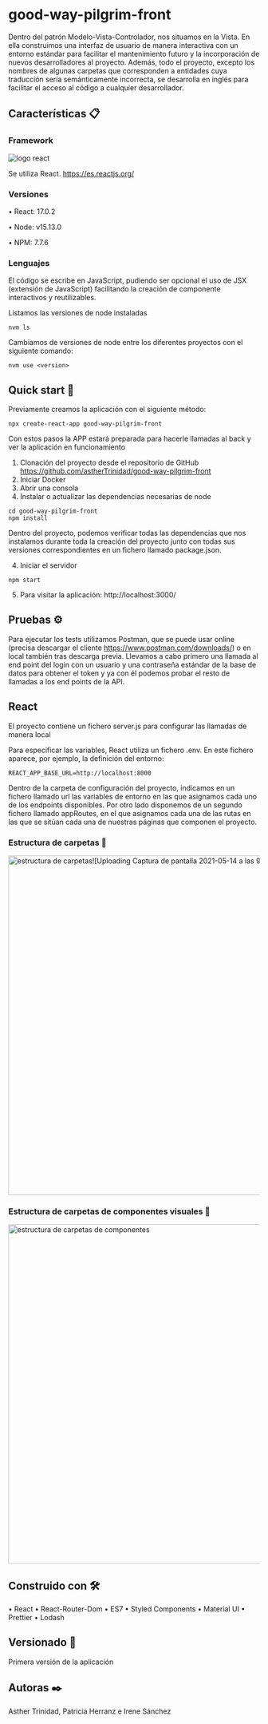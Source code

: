 # good-way-pilgrim-front

Dentro del patrón Modelo-Vista-Controlador, nos situamos en la Vista. En ella construimos una interfaz de usuario de manera interactiva con un entorno estándar para facilitar el mantenimiento futuro y la incorporación de nuevos desarrolladores al proyecto. Además, todo el proyecto, excepto los nombres de algunas carpetas que corresponden a entidades cuya traducción sería semánticamente incorrecta, se desarrolla en inglés para facilitar el acceso al código a cualquier desarrollador. 

## Características 📋

###	Framework
![logo react](https://user-images.githubusercontent.com/61313038/118236531-7a9aee00-b496-11eb-93ed-8e6ea0417edb.png)

Se utiliza React.
https://es.reactjs.org/

### Versiones
•  React: 
   17.0.2

•  Node:
   v15.13.0

•  NPM:
   7.7.6

###	Lenguajes
 El código se escribe en JavaScript, pudiendo ser opcional el uso de JSX (extensión de JavaScript) facilitando la creación de componente interactivos y reutilizables.

Listamos las versiones de node instaladas
```
nvm ls
```
Cambiamos de versiones de node entre los diferentes proyectos con el siguiente comando:

```
nvm use <version>
```

## Quick start 🚀

Previamente creamos la aplicación con el siguiente método:
```
npx create-react-app good-way-pilgrim-front
```

Con estos pasos la APP estará preparada para hacerle llamadas al back y ver la aplicación en funcionamiento
1.	Clonación del proyecto desde el repositorio de GitHub 
    https://github.com/astherTrinidad/good-way-pilgrim-front
2.  Iniciar Docker
3.	Abrir una consola
4.  Instalar o actualizar las dependencias necesarias de node
```
cd good-way-pilgrim-front
npm install
```
Dentro del proyecto, podemos verificar todas las dependencias que nos instalamos durante toda la creación del proyecto junto con todas sus versiones correspondientes en un fichero llamado package.json.

4.	Iniciar el servidor
```
npm start
```
5. Para visitar la aplicación:
   http://localhost:3000/

## Pruebas ⚙️

Para ejecutar los tests utilizamos Postman, que se puede usar online (precisa descargar el cliente https://www.postman.com/downloads/) o en local también tras descarga previa. Llevamos a cabo primero una llamada al end point del login con un usuario y una contraseña estándar de la base de datos para obtener el token y ya con él podemos probar el resto de llamadas a los end points de la API.


## React 

El proyecto contiene un fichero server.js para configurar las llamadas de manera local 

Para especificar las variables, React utiliza un fichero .env. En este fichero aparece, por ejemplo, la definición del entorno:
```
REACT_APP_BASE_URL=http://localhost:8000
```
Dentro de la carpeta de configuración del proyecto, indicamos en un fichero llamado url las variables de entorno en las que asignamos cada uno de los endpoints disponibles. Por otro lado disponemos de un segundo fichero llamado appRoutes, en el que asignamos cada una de las rutas en las que se sitúan cada una de nuestras páginas que componen el proyecto.

### Estructura de carpetas 📁 

<img width="680" alt="estructura de carpetas![Uploading Captura de pantalla 2021-05-14 a las 9.19.20.png…]()
" src="https://user-images.githubusercontent.com/61313038/118235336-e8deb100-b494-11eb-9c8c-8840bec0a1c7.png">

### Estructura de carpetas de componentes visuales 📁 

<img width="680" alt="estructura de carpetas de componentes" src="https://user-images.githubusercontent.com/61313038/118235839-918d1080-b495-11eb-9d89-ea776356d18a.png">


## Construido con 🛠️

•	React
•	React-Router-Dom
•	ES7
•	Styled Components
•	Material UI
•	Prettier
•	Lodash

## Versionado 📌

Primera versión de la aplicación


## Autoras ✒️

Asther Trinidad, Patricia Herranz e Irene Sánchez
